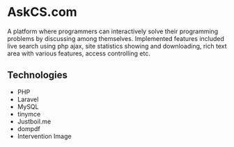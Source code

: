 # AskCS.com

A platform where programmers can interactively solve their programming problems by discussing among themselves. Implemented features included live search using php ajax, site statistics showing and downloading, rich text area with various features, access controlling etc.  

## Technologies

- PHP
- Laravel
- MySQL
- tinymce
- Justboil.me
- dompdf
- Intervention Image
